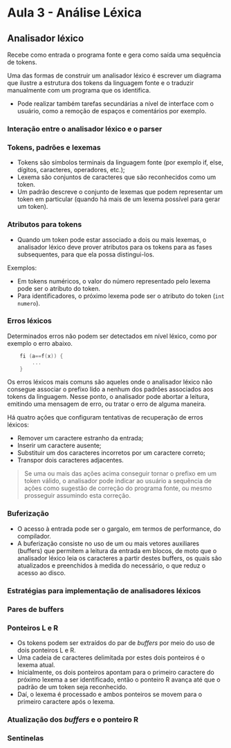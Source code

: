 # Aula 3 - Análise Léxica

## Analisador léxico

Recebe como entrada o programa fonte e gera como saída uma sequência de tokens.

Uma das formas de construir um analisador léxico é escrever um diagrama que ilustre a estrutura dos tokens da linguagem fonte e o traduzir manualmente com um programa que os identifica.

- Pode realizar também tarefas secundárias a nível de interface com o usuário, como a remoção de espaços e comentários por exemplo.

### Interação entre o analisador léxico e o parser

<!-- @TODO: inserir imagem -->

### Tokens, padrões e lexemas

- Tokens são símbolos terminais da linguagem fonte (por exemplo if, else, dígitos, caracteres, operadores, etc.);
- Lexema são conjuntos de caracteres que são reconhecidos como um token.
- Um padrão descreve o conjunto de lexemas que podem representar um token em particular (quando há mais de um lexema possível para gerar um token).

### Atributos para tokens

- Quando um token pode estar associado a dois ou mais lexemas, o analisador léxico deve prover atributos para os tokens para as fases subsequentes, para que ela possa distingui-los.

Exemplos:
- Em tokens numéricos, o valor do número representado pelo lexema pode ser o atributo do token.
- Para identificadores, o próximo lexema pode ser o atributo do token (`int numero`).

### Erros léxicos

Determinados erros não podem ser detectados em nível léxico, como por exemplo o erro abaixo.

```c 
    fi (a==f(x)) {
        ...
    }
```

Os erros léxicos mais comuns são aqueles onde o analisador léxico não consegue associar o prefixo lido a nenhum dos padrões associados aos tokens da linguagem. Nesse ponto, o analisador pode abortar a leitura, emitindo uma mensagem de erro, ou tratar o erro de alguma maneira.

Há quatro ações que configuram tentativas de recuperação de erros léxicos:

- Remover um caractere estranho da entrada;
- Inserir um caractere ausente;
- Substituir um dos caracteres incorretos por um caractere correto;
- Transpor dois caracteres adjacentes.

> Se uma ou mais das ações acima conseguir tornar o prefixo em um token válido, o analisador pode indicar ao usuário a sequência de ações como sugestão de correção do programa fonte, ou mesmo prosseguir assumindo esta correção.

### Buferização

- O acesso à entrada pode ser o gargalo, em termos de performance, do compilador.
- A buferização consiste no uso de um ou mais vetores auxiliares (buffers) que permitem a leitura da entrada em blocos, de moto que o analisador léxico leia os caracteres a partir destes buffers, os quais são atualizados e preenchidos à medida do necessário, o que reduz o acesso ao disco.

### Estratégias para implementação de analisadores léxicos

### Pares de buffers

### Ponteiros L e R

- Os tokens podem ser extraídos do par de _buffers_ por meio do uso de dois ponteiros L e R.
- Uma cadeia de caracteres delimitada por estes dois ponteiros é o lexema atual.
- Inicialmente, os dois ponteiros apontam para o primeiro caractere do próximo lexema a ser identificado, então o ponteiro R avança até que o padrão de um token seja reconhecido.
- Daí, o lexema é processado e ambos ponteiros se movem para o primeiro caractere após o lexema.

### Atualização dos _buffers_ e o ponteiro R


### Sentinelas
